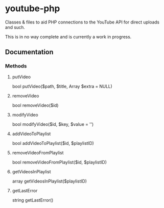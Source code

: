 # youtube-php

Classes &amp; files to aid PHP connections to the YouTube API for direct uploads and such.

This is in no way complete and is currently a work in progress.

## Documentation
### Methods

1. putVideo

    bool putVideo($path, $title, Array $extra = NULL)

1. removeVideo

    bool removeVideo($id)

1. modifyVideo

    bool modifyVideo($id, $key, $value = '')

1. addVideoToPlaylist

    bool addVideoToPlaylist($id, $playlistID)

1. removeVideoFromPlaylist

    bool removeVideoFromPlaylist($id, $playlistID)
  
1. getVideosInPlaylist
  
    array getVideosInPlaylist($playlistID)

1. getLastError

    string getLastError()

